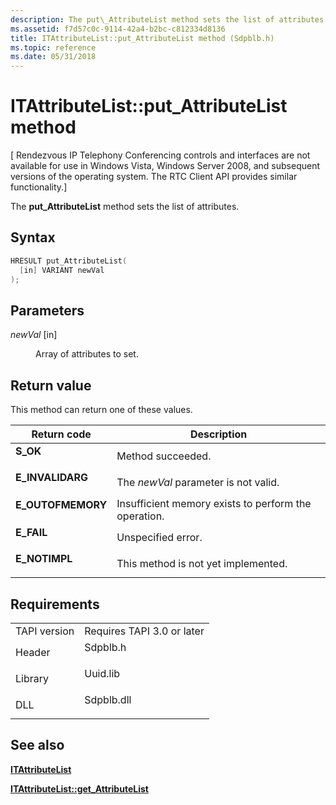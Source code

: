 ```yaml
---
description: The put\_AttributeList method sets the list of attributes.
ms.assetid: f7d57c0c-9114-42a4-b2bc-c812334d8136
title: ITAttributeList::put_AttributeList method (Sdpblb.h)
ms.topic: reference
ms.date: 05/31/2018
---
```


# ITAttributeList::put\_AttributeList method

\[ Rendezvous IP Telephony Conferencing controls and interfaces are not available for use in Windows Vista, Windows Server 2008, and subsequent versions of the operating system. The RTC Client API provides similar functionality.\]

The **put\_AttributeList** method sets the list of attributes.

## Syntax


```C++
HRESULT put_AttributeList(
  [in] VARIANT newVal
);
```



## Parameters

<dl> <dt>

*newVal* \[in\]
</dt> <dd>

Array of attributes to set.

</dd> </dl>

## Return value

This method can return one of these values.



| Return code                                                                                   | Description                                                     |
|-----------------------------------------------------------------------------------------------|-----------------------------------------------------------------|
| <dl> <dt>**S\_OK**</dt> </dl>          | Method succeeded.<br/>                                    |
| <dl> <dt>**E\_INVALIDARG**</dt> </dl>  | The *newVal* parameter is not valid.<br/>                 |
| <dl> <dt>**E\_OUTOFMEMORY**</dt> </dl> | Insufficient memory exists to perform the operation.<br/> |
| <dl> <dt>**E\_FAIL**</dt> </dl>        | Unspecified error.<br/>                                   |
| <dl> <dt>**E\_NOTIMPL**</dt> </dl>     | This method is not yet implemented.<br/>                  |



 

## Requirements



|                         |                                                                                       |
|-------------------------|---------------------------------------------------------------------------------------|
| TAPI version<br/> | Requires TAPI 3.0 or later<br/>                                                 |
| Header<br/>       | <dl> <dt>Sdpblb.h</dt> </dl>   |
| Library<br/>      | <dl> <dt>Uuid.lib</dt> </dl>   |
| DLL<br/>          | <dl> <dt>Sdpblb.dll</dt> </dl> |



## See also

<dl> <dt>

[**ITAttributeList**](itattributelist.md)
</dt> <dt>

[**ITAttributeList::get\_AttributeList**](itattributelist-get-attributelist.md)
</dt> </dl>

 

 




